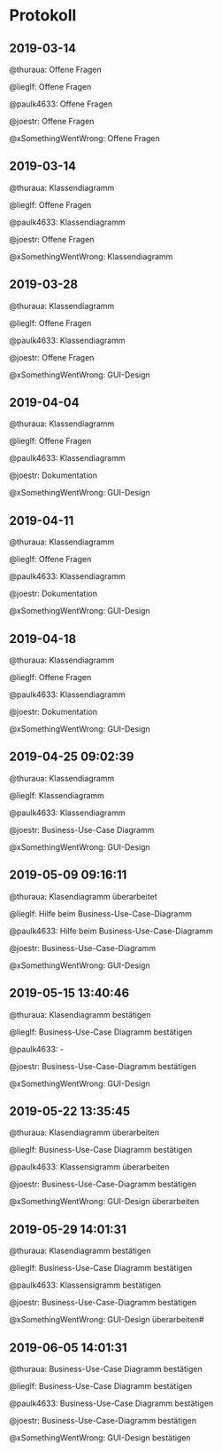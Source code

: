 # Protokoll

## 2019-03-14

@thuraua: Offene Fragen

@lieglf: Offene Fragen

@paulk4633: Offene Fragen

@joestr: Offene Fragen

@xSomethingWentWrong: Offene Fragen


## 2019-03-14

@thuraua: Klassendiagramm

@lieglf: Offene Fragen

@paulk4633: Klassendiagramm

@joestr: Offene Fragen

@xSomethingWentWrong: Klassendiagramm

## 2019-03-28

@thuraua: Klassendiagramm

@lieglf: Offene Fragen

@paulk4633: Klassendiagramm

@joestr: Offene Fragen

@xSomethingWentWrong: GUI-Design

## 2019-04-04

@thuraua: Klassendiagramm

@lieglf: Offene Fragen

@paulk4633: Klassendiagramm

@joestr: Dokumentation

@xSomethingWentWrong: GUI-Design

## 2019-04-11

@thuraua: Klassendiagramm

@lieglf: Offene Fragen

@paulk4633: Klassendiagramm

@joestr: Dokumentation

@xSomethingWentWrong: GUI-Design

## 2019-04-18

@thuraua: Klassendiagramm

@lieglf: Offene Fragen

@paulk4633: Klassendiagramm

@joestr: Dokumentation

@xSomethingWentWrong: GUI-Design

## 2019-04-25 09:02:39

@thuraua: Klassendiagramm

@lieglf: Klassendiagramm

@paulk4633: Klassendiagramm

@joestr: Business-Use-Case Diagramm

@xSomethingWentWrong: GUI-Design

## 2019-05-09 09:16:11

@thuraua: Klasendiagramm überarbeitet

@lieglf: Hilfe beim Business-Use-Case-Diagramm

@paulk4633: Hilfe beim Business-Use-Case-Diagramm

@joestr: Business-Use-Case-Diagramm

@xSomethingWentWrong: GUI-Design

## 2019-05-15 13:40:46

@thuraua: Klasendiagramm bestätigen

@lieglf: Business-Use-Case Diagramm bestätigen

@paulk4633: -

@joestr: Business-Use-Case-Diagramm bestätigen

@xSomethingWentWrong: GUI-Design

## 2019-05-22 13:35:45

@thuraua: Klasendiagramm überarbeiten

@lieglf: Business-Use-Case Diagramm bestätigen

@paulk4633: Klassensigramm überarbeiten

@joestr: Business-Use-Case-Diagramm bestätigen

@xSomethingWentWrong: GUI-Design überarbeiten

## 2019-05-29 14:01:31

@thuraua: Klasendiagramm bestätigen

@lieglf: Business-Use-Case Diagramm bestätigen

@paulk4633: Klassensigramm bestätigen

@joestr: Business-Use-Case-Diagramm bestätigen

@xSomethingWentWrong: GUI-Design überarbeiten#

## 2019-06-05 14:01:31

@thuraua: Business-Use-Case Diagramm bestätigen

@lieglf: Business-Use-Case Diagramm bestätigen

@paulk4633: Business-Use-Case Diagramm bestätigen

@joestr: Business-Use-Case-Diagramm bestätigen

@xSomethingWentWrong: GUI-Design bestätigen
